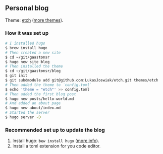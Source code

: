 ## Personal blog

Theme: [etch](https://themes.gohugo.io/etch/) ([more themes](https://themes.gohugo.io/)).

### How it was set up

```sh
# I installed hugo
$ brew install hugo
# Then created a new site
$ cd ~/git/gaastonsr
$ hugo new site blog
# Then installed the theme
$ cd ~/git/gaastonsr/blog
$ git init
$ git subdmodule add git@github.com:LukasJoswiak/etch.git themes/etch
# Then added the theme to `config.toml`
$ echo 'theme = "etch"' >> config.toml
# Then added the first blog post
$ hugo new posts/hello-world.md
# And added an about page
$ hugo new about/index.md
# Started the server
$ hugo server -D
```

### Recommended set up to update the blog

1. Install hugo: `bew install hugo` ([more info](https://gohugo.io/getting-started/installing/)).
2. Install a toml extension for you code editor.
